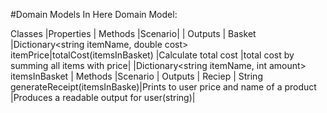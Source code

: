 #Domain Models In Here
Domain Model:

Classes |Properties                                         |  Methods                |Scenario|            |   Outputs                                |
Basket  |Dictionary<string itemName,  double cost> itemPrice|totalCost(itemsInBasket) |Calculate total cost |total cost by summing all items with price|
		|Dictionary<string itemName, int amount> itemsInBasket
		| Methods                             |Scenario                                   |       Outputs                             |
Reciep  | String generateReceipt(itemsInBaske)|Prints to user price and name of a product |Produces a readable output for user(string)|